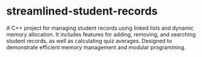 # streamlined-student-records
A C++ project for managing student records using linked lists and dynamic memory allocation. It includes features for adding, removing, and searching student records, as well as calculating quiz averages. Designed to demonstrate efficient memory management and modular programming.
